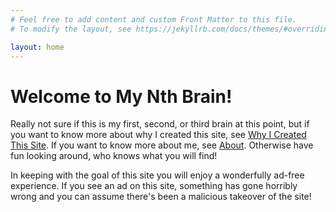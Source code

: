 ```yaml
---
# Feel free to add content and custom Front Matter to this file.
# To modify the layout, see https://jekyllrb.com/docs/themes/#overriding-theme-defaults

layout: home
---
```


# Welcome to My Nth Brain!

Really not sure if this is my first, second, or third brain at this point, but if you want to know more about why I created this site, see [Why I Created This Site](jekyll/update/2024/01/15/why-i-created-this-site.html). If you want to know more about me, see [About](/about). Otherwise have fun looking around, who knows what you will find!

In keeping with the goal of this site you will enjoy a wonderfully ad-free experience. If you see an ad on this site, something has gone horribly wrong and you can assume there's been a malicious takeover of the site!

